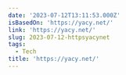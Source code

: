 ```yaml
---
date: '2023-07-12T13:11:53.000Z'
isBasedOn: 'https://yacy.net/'
link: 'https://yacy.net/'
slug: 2023-07-12-httpsyacynet
tags:
  - Tech
title: 'https://yacy.net/'
---
```


